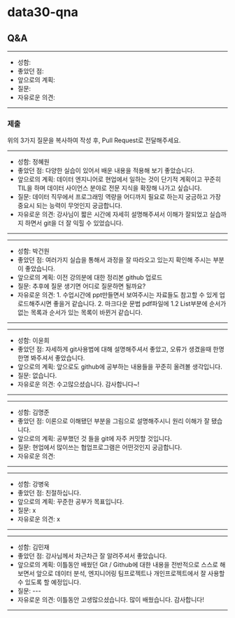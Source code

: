 # data30-qna

## Q&A

---
- 성함:
- 좋았던 점:
- 앞으로의 계획:
- 질문:
- 자유로운 의견:
---


### 제출
위의 3가지 질문을 복사하여 작성 후, Pull Request로 전달해주세요.

---
- 성함: 정혜원
- 좋았던 점: 다양한 실습이 있어서 배운 내용을 적용해 보기 좋았습니다.
- 앞으로의 계획: 데이터 엔지니어로 현업에서 일하는 것이 단기적 계획이고 꾸준히 TIL을 하며 데이터 사이언스 분야로 전문 지식을 확장해 나가고 싶습니다.
- 질문: 데이터 직무에서 프로그래밍 역량을 어디까지 필요로 하는지 궁금하고 가장 중요시 되는 능력이 무엇인지 궁금합니다.
- 자유로운 의견: 강사님이 짧은 시간에 자세히 설명해주셔서 이해가 잘되었고 실습까지 하면서 git을 더 잘 익힐 수 있었습니다.
---
---
- 성함: 박건원
- 좋았던 점: 여러가지 실습을 통해서 과정을 잘 따라오고 있는지 확인해 주시는 부분이 좋았습니다.
- 앞으로의 계획: 이전 강의분에 대한 정리본 github 업로드  
- 질문: 추후에 질문 생기면 어디로 질문하면 될까요?
- 자유로운 의견: 1. 수업시간에 ppt만들면서 보여주시는 자료들도 참고할 수 있게 업로드해주시면 좋을거 같습니다. 2. 마크다운 문법 pdf파일에 1.2 List부분에 순서가 없는 목록과 순서가 있는 목록이 바뀐거 같습니다.
---

---
- 성함: 이윤희
- 좋았던 점: 자세하게 git사용법에 대해 설명해주셔서 좋았고, 오류가 생겼을때 한명한명 봐주셔서 좋았습니다.
- 앞으로의 계획: 앞으로도 github에 공부하는 내용들을 꾸준히 올려볼 생각입니다.
- 질문: 없습니다.
- 자유로운 의견: 수고많으셨습니다. 감사합니다~!
---

---
- 성함: 김명준
- 좋았던 점: 이론으로 이해됐던 부분을 그림으로 설명해주시니 원리 이해가 잘 됐습니다.
- 앞으로의 계획: 공부했던 것 들을 git에 자주 커밋할 것입니다.
- 질문: 현업에서 많이쓰는 협업프로그램은 어떤것인지 궁금합니다. 
- 자유로운 의견: 
---

---
- 성함: 강병욱
- 좋았던 점: 친절하십니다.
- 앞으로의 계획: 꾸준한 공부가 목표입니다.
- 질문: x
- 자유로운 의견: x 
---

---
- 성함: 김민재
- 좋았던 점: 강사님께서 차근차근 잘 알려주셔서 좋았습니다. 
- 앞으로의 계획: 이틀동안 배웠던 Git / Github에 대한 내용을 전반적으로 스스로 해보면서 앞으로 데이터 분석, 엔지니어링 팀프로젝트나 개인프로젝트에서 잘 사용할 수 있도록 할 예정입니다.
- 질문: ---
- 자유로운 의견: 이틀동안 고생많으셨습니다. 많이 배웠습니다. 감사합니다!
---
